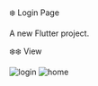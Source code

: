 ❄️ Login Page

A new Flutter project.

❄️❄️ View

![login](https://user-images.githubusercontent.com/64406311/87251932-fba0e780-c477-11ea-9116-4941e8dc7225.gif)   ![home](https://user-images.githubusercontent.com/64406311/87251983-605c4200-c478-11ea-9c30-2d1b1bf13b28.gif)


